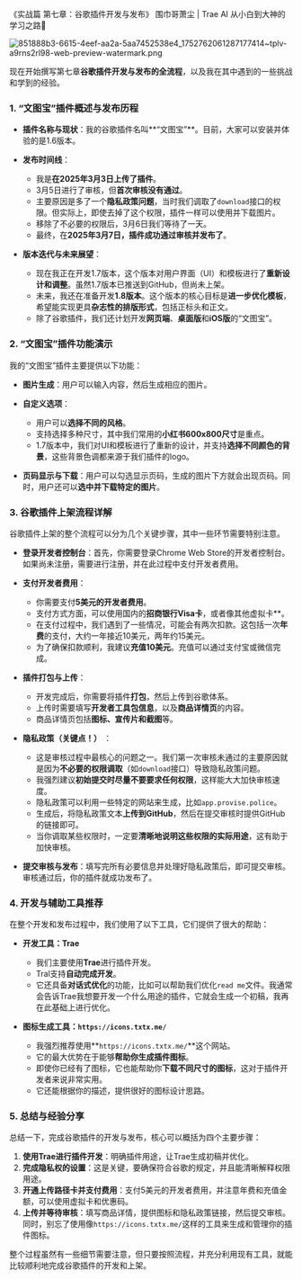 《实战篇 第七章：谷歌插件开发与发布》 围巾哥萧尘 | Trae AI 从小白到大神的学习之路🧣

![851888b3-6615-4eef-aa2a-5aa7452538e4\_1752762061287177414\~tplv-a9rns2rl98-web-preview-watermark.png](https://p0-xtjj-private.juejin.cn/tos-cn-i-73owjymdk6/f77b4a766a85461ebe7f52d8113179c1~tplv-73owjymdk6-jj-mark-v1:0:0:0:0:5o6Y6YeR5oqA5pyv56S-5Yy6IEAg5Zu05be-5ZOl6JCn5bCY:q75.awebp?policy=eyJ2bSI6MywidWlkIjoiMTIyMjMxMjY1OTU0ODQ0NiJ9&rk3s=f64ab15b&x-orig-authkey=f32326d3454f2ac7e96d3d06cdbb035152127018&x-orig-expires=1753416219&x-orig-sign=%2BePTkFe2INgbRZ067OOuuFRURwQ%3D)

现在开始撰写第七章**谷歌插件开发与发布的全流程**，以及我在其中遇到的一些挑战和学到的经验。

### 1. “文图宝”插件概述与发布历程

*   **插件名称与现状**：我的谷歌插件名叫\*\*“文图宝”\*\*。目前，大家可以安装并体验的是1.6版本。

*   **发布时间线**：

    *   我是**在2025年3月3日上传了插件**。
    *   3月5日进行了审核，但**首次审核没有通过**。
    *   主要原因是多了一个**隐私政策问题**，当时我们调取了`download`接口的权限。但实际上，即使去掉了这个权限，插件一样可以使用并下载图片。
    *   移除了不必要的权限后，3月6日我们等待了一天。
    *   最终，在**2025年3月7日，插件成功通过审核并发布了**。

*   **版本迭代与未来展望**：

    *   现在我正在开发1.7版本，这个版本对用户界面（UI）和模板进行了**重新设计和调整**。虽然1.7版本已推送到GitHub，但尚未上架。
    *   未来，我还在准备开发**1.8版本**。这个版本的核心目标是**进一步优化模板**，希望能实现更具**杂志性的排版形式**，包括正标头和正文。
    *   除了谷歌插件，我们还计划开发**网页端**、**桌面版**和**iOS版**的“文图宝”。

### 2. “文图宝”插件功能演示

我的“文图宝”插件主要提供以下功能：

*   **图片生成**：用户可以输入内容，然后生成相应的图片。

*   **自定义选项**：

    *   用户可以**选择不同的风格**。
    *   支持选择多种尺寸，其中我们常用的**小红书600x800尺寸**是重点。
    *   1.7版本中，我们对UI和模板进行了重新的设计，并支持**选择不同颜色的背景**，这些背景色调都来源于我们插件的logo。

*   **页码显示与下载**：用户可以勾选显示页码，生成的图片下方就会出现页码。同时，用户还可以**选中并下载特定的图片**。

### 3. 谷歌插件上架流程详解

谷歌插件上架的整个流程可以分为几个关键步骤，其中一些环节需要特别注意。

*   **登录开发者控制台**：首先，你需要登录Chrome Web Store的开发者控制台。如果尚未注册，需要进行注册，并在此过程中支付开发者费用。

*   **支付开发者费用**：

    *   你需要支付**5美元的开发者费用**。
    *   支付方式方面，可以使用国内的**招商银行Visa卡**，或者像其他虚拟卡\*\*。
    *   在支付过程中，我们遇到了一些情况，可能会有两次扣款。这包括一次**年费**的支付，大约一年接近10美元，两年约15美元。
    *   为了确保扣款顺利，我建议**充值10美元**。充值可以通过支付宝或微信完成。

*   **插件打包与上传**：

    *   开发完成后，你需要将插件**打包**，然后上传到谷歌体系。
    *   上传时需要填写**开发者工具包信息**，以及**商品详情页**的内容。
    *   商品详情页包括**图标、宣传片和截图**等。

*   **隐私政策（关键点！）** ：

    *   这是审核过程中最核心的问题之一。我们第一次审核未通过的主要原因就是因为**不必要的权限调取**（如`download`接口）导致隐私政策问题。
    *   我强烈建议**初始提交时尽量不要要求任何权限**，这样能大大加快审核速度。
    *   隐私政策可以利用一些特定的网站来生成，比如`app.provise.police`。
    *   生成后，将隐私政策文本**上传到GitHub**，然后在提交审核时提供GitHub的链接即可。
    *   当你调取某些权限时，一定要**清晰地说明这些权限的实际用途**，这有助于加快审核。

*   **提交审核与发布**：填写完所有必要信息并处理好隐私政策后，即可提交审核。审核通过后，你的插件就成功发布了。

### 4. 开发与辅助工具推荐

在整个开发和发布过程中，我们使用了以下工具，它们提供了很大的帮助：

*   **开发工具：Trae**

    *   我们主要使用**Trae**进行插件开发。
    *   Tral支持**自动完成开发**。
    *   它还具备**对话式优化**的功能，比如可以帮助我们优化`read me`文件。我通常会告诉Trae我想要开发一个什么用途的插件，它就会生成一个初稿，我再在此基础上进行优化。

*   **图标生成工具：`https://icons.txtx.me/`**

    *   我强烈推荐使用\*\*`https://icons.txtx.me/`\*\*这个网站。
    *   它的最大优势在于能够**帮助你生成插件图标**。
    *   即使你已经有了图标，它也能帮助你**下载不同尺寸的图标**，这对于插件开发者来说非常实用。
    *   它还能根据你的描述，提供很好的图标设计思路。

### 5. 总结与经验分享

总结一下，完成谷歌插件的开发与发布，核心可以概括为四个主要步骤：

1.  **使用Trae进行插件开发**：明确插件用途，让Trae生成初稿并优化。
2.  **完成隐私权的设置**：这是关键，要确保符合谷歌的规定，并且能清晰解释权限用途。
3.  **开通上传路径卡并支付费用**：支付5美元的开发者费用，并注意年费和充值金额，可以使用虚拟卡和优惠码。
4.  **上传并等待审核**：填写商品详情，提供图标和隐私政策链接，然后提交审核。同时，别忘了使用像`https://icons.txtx.me/`这样的工具来生成和管理你的插件图标。

整个过程虽然有一些细节需要注意，但只要按照流程，并充分利用现有工具，就能比较顺利地完成谷歌插件的开发和上架。
